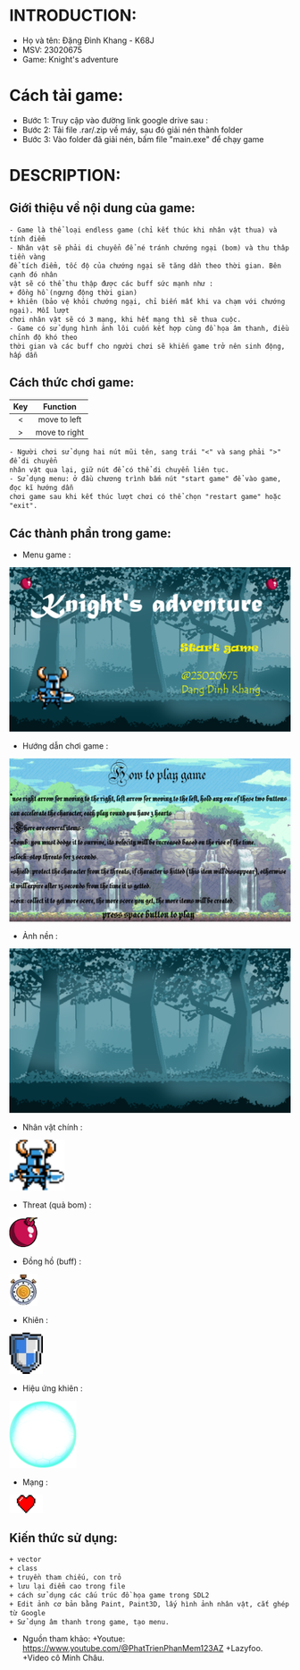 # INTRODUCTION:
- Họ và tên: Đặng Đình Khang - K68J
- MSV: 23020675
- Game: Knight's adventure

# Cách tải game:
- Bước 1: Truy cập vào đường link google drive sau : 
- Bước 2: Tải file .rar/.zip về máy, sau đó giải nén thành folder
- Bước 3: Vào folder đã giải nén, bấm file "main.exe" để chạy game

# DESCRIPTION:
## Giới thiệu về nội dung của game:

    - Game là thể loại endless game (chỉ kết thúc khi nhân vật thua) và tính điểm
    - Nhân vật sẽ phải di chuyển để né tránh chướng ngại (bom) và thu thâp tiền vàng
    để tích điểm, tốc độ của chướng ngại sẽ tăng dần theo thời gian. Bên cạnh đó nhân 
    vật sẽ có thể thu thập được các buff sức mạnh như : 
    + đồng hồ (ngưng động thời gian)
    + khiên (bảo vệ khỏi chướng ngại, chỉ biến mất khi va chạm với chướng ngại). Mỗi lượt 
    chơi nhân vật sẽ có 3 mạng, khi hết mạng thì sẽ thua cuộc.
    - Game có sử dụng hình ảnh lôi cuốn kết hợp cùng đồ họa âm thanh, điều chỉnh độ khó theo 
    thời gian và các buff cho người chơi sẽ khiến game trở nên sinh động, hấp dẫn
    
## Cách thức chơi game:

|Key   |Function      |
|:---:   |:---:           |
|<     |move to left|
|>   |move to right          |




    - Người chơi sử dụng hai nút mũi tên, sang trái "<" và sang phải ">" để di chuyển 
    nhân vật qua lại, giữ nút để có thể di chuyển liên tục.
    - Sử dụng menu: ở đầu chương trình bấm nút "start game" để vào game, đọc kĩ hướng dẫn 
    chơi game sau khi kết thúc lượt chơi có thể chọn "restart game" hoặc "exit".

## Các thành phần trong game:

- Menu game :

![menu](res/menu.png)

- Hướng dẫn chơi game :

![huongdan](res/anhhuongdan.png)

- Ảnh nền :

![background](res/background.png)

- Nhân vật chính : 

![player](res/newsizeknight.png)


- Threat (quả bom) :

![threat](res/bomb.png)

- Đồng hồ (buff) :

![clock](res/timeclock.png)

- Khiên :

![shield](res/shieldicon.png)

- Hiệu ứng khiên :

![effshield](res/Shield.png)

- Mạng :

![life](res/heart.png)


## Kiến thức sử dụng:
    + vector 
    + class
    + truyền tham chiếu, con trỏ
    + lưu lại điểm cao trong file 
    + cách sử dụng các cấu trúc đồ họa game trong SDL2
    + Edit ảnh cơ bản bằng Paint, Paint3D, lấy hình ảnh nhân vật, cắt ghép từ Google
    + Sử dụng âm thanh trong game, tạo menu.
- Nguồn tham khảo:
    +Youtue: https://www.youtube.com/@PhatTrienPhanMem123AZ
    +Lazyfoo.
    +Video cô Minh Châu.



    